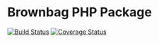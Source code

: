 # Brownbag PHP Package

[![Build Status](https://travis-ci.org/LordDashMe/brownbag-php-package.svg?branch=master)](https://travis-ci.org/LordDashMe/brownbag-php-package) [![Coverage Status](https://coveralls.io/repos/github/LordDashMe/brownbag-php-package/badge.svg?branch=master)](https://coveralls.io/github/LordDashMe/brownbag-php-package?branch=master)

